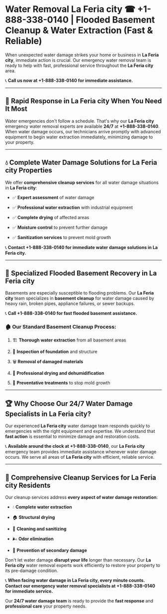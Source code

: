 # Water Removal La Feria city ☎ +1-888-338-0140 | Flooded Basement Cleanup & Water Extraction (Fast & Reliable)

When unexpected water damage strikes your home or business in **La Feria city**, immediate action is crucial. Our emergency water removal team is ready to help with fast, professional service throughout the **La Feria city** area. 

📞 **Call us now at +1-888-338-0140 for immediate assistance.**
---
## 🚀 Rapid Response in La Feria city When You Need It Most
Water emergencies don't follow a schedule. That's why our **La Feria city** emergency water removal experts are available **24/7** at **+1-888-338-0140**. When water damage occurs, our technicians arrive promptly with advanced equipment to begin water extraction immediately, minimizing damage to your property.
---
## 💧 Complete Water Damage Solutions for La Feria city Properties
We offer **comprehensive cleanup services** for all water damage situations in **La Feria city**:
- ✅ **Expert assessment** of water damage  
- ✅ **Professional water extraction** with industrial equipment  
- ✅ **Complete drying** of affected areas  
- ✅ **Moisture control** to prevent further damage  
- ✅ **Sanitization services** to prevent mold growth  
📞 **Contact +1-888-338-0140 for immediate water damage solutions in La Feria city.**
---
## 🌊 Specialized Flooded Basement Recovery in La Feria city
Basements are especially susceptible to flooding problems. Our **La Feria city** team specializes in **basement cleanup** for water damage caused by heavy rain, broken pipes, appliance failures, or sewer backups. 
📞 **Call +1-888-338-0140 for fast flooded basement assistance.**
### 🏚️ Our Standard Basement Cleanup Process:
1. 🏗️ **Thorough water extraction** from all basement areas  
2. 🔎 **Inspection of foundation** and structure  
3. 🗑️ **Removal of damaged materials**  
4. 💨 **Professional drying and dehumidification**  
5. 🚫 **Preventative treatments** to stop mold growth  
---
## 🏆 Why Choose Our 24/7 Water Damage Specialists in La Feria city?
Our experienced **La Feria city** water damage team responds quickly to emergencies with the right equipment and expertise. We understand that **fast action** is essential to minimize damage and restoration costs.
📞 **Available around the clock at +1-888-338-0140**, our **La Feria city** emergency team provides immediate assistance whenever water damage occurs. We serve all areas of **La Feria city** with efficient, reliable service.
---
## 🧹 Comprehensive Cleanup Services for La Feria city Residents
Our cleanup services address **every aspect of water damage restoration**:
- 💧 **Complete water extraction**  
- 🏠 **Structural drying**  
- 🧼 **Cleaning and sanitizing**  
- 🌬️ **Odor elimination**  
- 🚫 **Prevention of secondary damage**  
Don't let water damage **disrupt your life** longer than necessary. Our **La Feria city** water removal experts work efficiently to restore your property to its pre-damage condition.
📞 **When facing water damage in La Feria city, every minute counts. Contact our emergency water removal specialists at +1-888-338-0140 for immediate service.**
Our **24/7 water damage team** is ready to provide the **fast response** and **professional care** your property needs.
